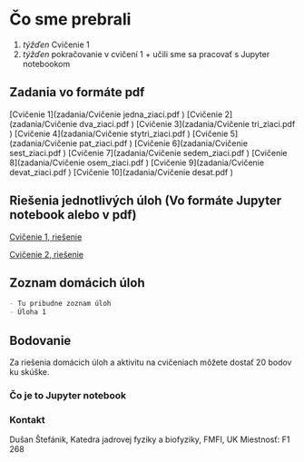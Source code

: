# Čo sme prebrali
1. *týžďen* Cvičenie 1
2. *týžďen* pokračovanie v cvičení 1 + učili sme sa pracovať s Jupyter notebookom

## Zadania vo formáte pdf
[Cvičenie 1](zadania/Cvičenie jedna_ziaci.pdf ) [Cvičenie 2](zadania/Cvičenie dva_ziaci.pdf ) [Cvičenie 3](zadania/Cvičenie tri_ziaci.pdf ) [Cvičenie 4](zadania/Cvičenie stytri_ziaci.pdf ) [Cvičenie 5](zadania/Cvičenie pat_ziaci.pdf )
[Cvičenie 6](zadania/Cvičenie sest_ziaci.pdf ) [Cvičenie 7](zadania/Cvičenie sedem_ziaci.pdf ) [Cvičenie 8](zadania/Cvičenie osem_ziaci.pdf ) [Cvičenie 9](zadania/Cvičenie devat_ziaci.pdf ) [Cvičenie 10](zadania/Cvičenie desat.pdf )


## Riešenia jednotlivých úloh (Vo formáte Jupyter notebook alebo v pdf)

[Cvičenie 1, riešenie](cvicenie_jedna.html)

[Cvičenie 2, riešenie](prve_cvicenie.html)


## Zoznam domácich úloh

```markdown
- Tu pribudne zoznam úloh
- Úloha 1
```

## Bodovanie

Za riešenia domácich úloh a aktivitu na cvičeniach môžete dostať 20 bodov ku skúške.

### Čo je to Jupyter notebook

### Kontakt

Dušan Štefánik, 
Katedra jadrovej fyziky a biofyziky, FMFI, UK
Miestnosť: F1 268
